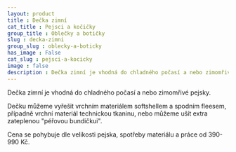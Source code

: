 ```yaml
---
layout: product
title : Dečka zimní
cat_title : Pejsci a kočičky
group_title : Oblečky a botičky
slug : decka-zimni
group_slug : oblecky-a-boticky
has_image : False
cat_slug : pejsci-a-kocicky
image : false
description : Dečka zimní je vhodná do chladného počasí a nebo zimomřivé pejsky.
---
```


Dečka zimní je vhodná do chladného počasí a nebo zimomřivé pejsky.

Dečku můžeme vyřešit vrchním materiálem softshellem a spodním fleesem, případně vrchní materiál technickou tkaninu, nebo můžeme ušít extra zateplenou "péřovou bundičkui".

Cena se pohybuje dle velikosti pejska, spotřeby materiálu a práce od 390-990&nbsp;Kč.

